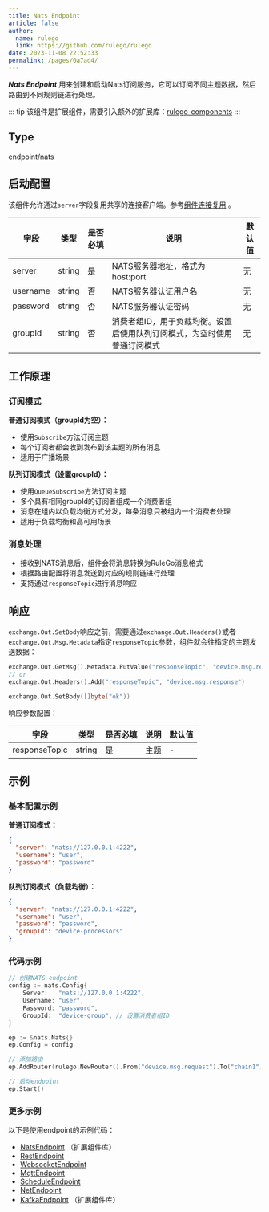 ```yaml
---
title: Nats Endpoint
article: false
author: 
  name: rulego
  link: https://github.com/rulego/rulego
date: 2023-11-08 22:52:33
permalink: /pages/0a7ad4/
---
```


***Nats Endpoint*** <Badge text="v0.21.0+"/> 用来创建和启动Nats订阅服务，它可以订阅不同主题数据，然后路由到不同规则链进行处理。

::: tip 
该组件是扩展组件，需要引入额外的扩展库：[rulego-components](https://github.com/rulego/rulego-components)
:::

## Type

endpoint/nats

## 启动配置
该组件允许通过`server`字段复用共享的连接客户端。参考[组件连接复用](/pages/baa05d/) 。

| 字段       | 类型     | 是否必填 | 说明                                                                                                    | 默认值 |
|----------|--------|------|-------------------------------------------------------------------------------------------------------|-----|
| server   | string | 是    | NATS服务器地址，格式为host:port                                                                              | 无   |
| username | string | 否    | NATS服务器认证用户名                                                                                         | 无   |
| password | string | 否    | NATS服务器认证密码                                                                                          | 无   |
| groupId  | string | 否    | 消费者组ID，用于负载均衡。设置后使用队列订阅模式，为空时使用普通订阅模式 | 无   |

## 工作原理

### 订阅模式

**普通订阅模式（groupId为空）：**
- 使用`Subscribe`方法订阅主题
- 每个订阅者都会收到发布到该主题的所有消息
- 适用于广播场景

**队列订阅模式（设置groupId）：**
- 使用`QueueSubscribe`方法订阅主题
- 多个具有相同groupId的订阅者组成一个消费者组
- 消息在组内以负载均衡方式分发，每条消息只被组内一个消费者处理
- 适用于负载均衡和高可用场景

### 消息处理
- 接收到NATS消息后，组件会将消息转换为RuleGo消息格式
- 根据路由配置将消息发送到对应的规则链进行处理
- 支持通过`responseTopic`进行消息响应

## 响应

`exchange.Out.SetBody`响应之前，需要通过`exchange.Out.Headers()`或者`exchange.Out.Msg.Metadata`指定`responseTopic`参数，组件就会往指定的主题发送数据：

```go
exchange.Out.GetMsg().Metadata.PutValue("responseTopic", "device.msg.response")
// or
exchange.Out.Headers().Add("responseTopic", "device.msg.response")

exchange.Out.SetBody([]byte("ok"))
```

响应参数配置：

| 字段        | 类型     | 是否必填 | 说明    | 默认值 |
|-----------|--------|------|-------|-----|
| responseTopic     | string | 是    | 主题    | -   |

## 示例

### 基本配置示例

**普通订阅模式：**
```json
{
  "server": "nats://127.0.0.1:4222",
  "username": "user",
  "password": "password"
}
```

**队列订阅模式（负载均衡）：**
```json
{
  "server": "nats://127.0.0.1:4222",
  "username": "user",
  "password": "password",
  "groupId": "device-processors"
}
```

### 代码示例

```go
// 创建NATS endpoint
config := nats.Config{
    Server:   "nats://127.0.0.1:4222",
    Username: "user",
    Password: "password",
    GroupId:  "device-group", // 设置消费者组ID
}

ep := &nats.Nats{}
ep.Config = config

// 添加路由
ep.AddRouter(rulego.NewRouter().From("device.msg.request").To("chain1"))

// 启动endpoint
ep.Start()
```

### 更多示例

以下是使用endpoint的示例代码：

- [NatsEndpoint](https://github.com/rulego/rulego-components/blob/main/endpoint/nats/nats_test.go) （扩展组件库）
- [RestEndpoint](https://github.com/rulego/rulego/tree/main/examples/http_endpoint/http_endpoint.go)
- [WebsocketEndpoint](https://github.com/rulego/rulego/tree/main/endpoint/websocket/websocket_test.go)
- [MqttEndpoint](https://github.com/rulego/rulego/tree/main/endpoint/mqtt/mqtt_test.go)
- [ScheduleEndpoint](https://github.com/rulego/rulego/tree/main/endpoint/schedule/schedule_test.go)
- [NetEndpoint](https://github.com/rulego/rulego-components/blob/main/endpoint/net/net_test.go)
- [KafkaEndpoint](https://github.com/rulego/rulego-components/blob/main/endpoint/kafka/kafka_test.go) （扩展组件库）